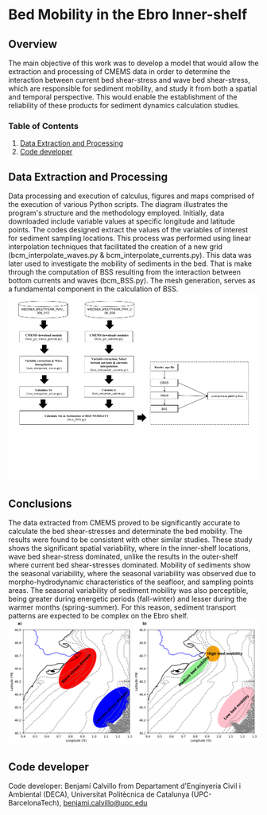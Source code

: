 # Bed Mobility in the Ebro Inner-shelf

## Overview
The main objective of this work was to develop a model that would allow the extraction and processing of CMEMS data in order to determine the interaction between current bed shear-stress and wave bed shear-stress, which are responsible for sediment mobility, and study it from both a spatial and temporal perspective. This would enable the establishment of the reliability of these products for sediment dynamics calculation studies.

### Table of Contents
1. [Data Extraction and Processing](#data-extraction-and-processing)
2. [Code developer](#Code-developer)


## Data Extraction and Processing
Data processing and execution of calculus, figures and maps comprised of the execution of various Python scripts. The diagram illustrates the program's structure and the methodology employed. Initially, data downloaded include variable values at specific longitude and latitude points. The codes designed extract the values of the variables of interest for sediment sampling locations. This process was performed using linear interpolation techniques that facilitated the creation of a new grid (bcm_interpolate_waves.py & bcm_interpolate_currents.py). This data was later used to investigate the mobility of sediments in the bed. That is make through the computation of BSS resulting from the interaction between bottom currents and waves (bcm_BSS.py). The mesh generation, serves as a fundamental component in the calculation of BSS.
![Flowchart of project](https://github.com/bencalme/Bed-mobility-inner-shelf/blob/main/Data_process.png)
## Conclusions 
The data extracted from CMEMS proved to be significantly accurate to calculate the bed shear-stresses and determinate the bed mobility. The results were found to be consistent with other similar studies. These study shows the significant spatial variability, where in the inner-shelf locations, wave bed shear-stress dominated, unlike the results in the outer-shelf where current bed shear-stresses dominated. Mobility of sediments show the seasonal variability, where the seasonal variability was observed due to morpho-hydrodynamic characteristics of the seafloor, and sampling points areas. The seasonal variability of sediment mobility was also perceptible, being greater during energetic periods (fall-winter) and lesser during the warmer months (spring-summer). For this reason, sediment transport patterns are expected to be complex on the Ebro shelf.
![Resum figure](https://github.com/bencalme/Bed-mobility-inner-shelf/blob/main/resum.png)
## Code developer
Code developer: Benjamí Calvillo from Departament d'Enginyeria Civil i Ambiental (DECA), Universitat Politècnica de Catalunya (UPC-BarcelonaTech), benjami.calvillo@upc.edu


